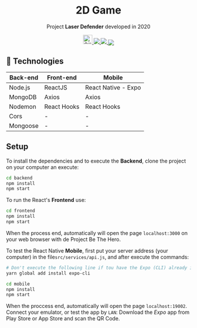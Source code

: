 <h1 align="center">2D Game</h1>
<p align="center">Project <strong>Laser Defender</strong> developed in 2020</p>


<p align="center">
  <a href="https://dotnet.microsoft.com/pt-br/learn/csharp/">
    <img height="25em" alt="C#" src="https://img.shields.io/badge/c%23-%23239120.svg?style=for-the-badge&logo=c-sharp&logoColor=white"/>
  </a>
  <a aria-label="Unity" href="https://github.com/facebook/react/blob/master/CHANGELOG.md#16120-november-14-2019">
    <img src="https://img.shields.io/badge/Made%20with-Unity-57b9d3.svg?style=for-the-badge&logo=unity"></img>
  </a>
  <a aria-label="Completed" href="#">
    <img src="https://img.shields.io/badge/OmniStack-done-green?logo=data:image/png;base64,iVBORw0KGgoAAAANSUhEUgAAABAAAAAQCAMAAAAoLQ9TAAAALVBMVEVHcExxWsF0XMJzXMJxWcFsUsD///9jRrzY0u6Xh9Gsn9n39fyMecy0qd2bjNJWBT0WAAAABHRSTlMA2Do606wF2QAAAGlJREFUGJVdj1cWwCAIBLEsRU3uf9xobDH8+GZwUYi8i6ucJwrxKE+7D0G9Q4vlYqtmCSjndr4CgCgzlyFgfKfKCVO0LrPKjmiqMxGXkJwNnXskqWG+1oSM+BSwD8f29YLNjvx/OQrn+g99oQSoNmt3PgAAAABJRU5ErkJggg=="></img>
  </a>
  <img src="assets/devradar.png" align="center"></img>
</p>

## :rocket: Technologies

<table>
  <thead>
    <th>Back-end</th>
    <th>Front-end</th>
    <th>Mobile</th>
  </thead>
  <tbody>
    <tr>
      <td>Node.js</td>
      <td>ReactJS</td>
      <td>React Native - Expo</td>
    </tr>
    <tr>
      <td>MongoDB</td>
      <td>Axios</td>
      <td>Axios</td>
    </tr>
    <tr>
      <td>Nodemon</td>
      <td>React Hooks</td>
      <td>React Hooks</td>
    </tr>
    <tr>
      <td>Cors</td>
      <td>-</td>
      <td>-</td>
    </tr>
    <tr>
      <td>Mongoose</td>
      <td>-</td>
      <td>-</td>
    </tr>
  </tbody>
</table>

## Setup
To install the dependencies and to execute the **Backend**, clone the project on your computer an execute:
```bash
cd backend
npm install
npm start
```
To run the React's **Frontend** use:
```bash
cd frontend
npm install
npm start
```
When the process end, automatically will open the page `localhost:3000` on your web browser with de Project Be The Hero.

To test the React Native **Mobile**, first put your server address (your computer) in the file`src/services/api.js`, and after execute the commands:
```bash
# Don't execute the following line if tou have the Expo (CLI) already intalled! 
yarn global add install expo-cli

cd mobile
npm install
npm start
```
When the proccess end, automatically will open the page `localhost:19002`. Connect your emulator, or test the app by `LAN`: Download the *Expo* app from Play Store or App Store and scan the QR Code.
